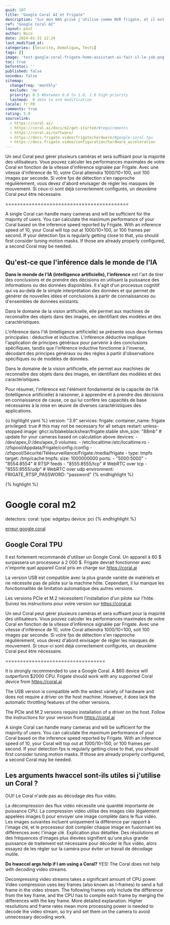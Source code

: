 ```yaml
---
guid: 107
title: "Google Coral AI et Frigate"
description: "Sur mon NAS privé j'utilise comme NVR frigate, et il est fortement recommandé d'utiliser Google Coral AI, comment agit ce composant sur la puissance du NVR"
ref: "Google Coral AI"
layout: post
author: Nico
date: 2024-01-31 12:24
last_modified_at: 
categories: [Securite, Domotique, Tests]
tags: []
image: 'test-google-coral-frigate-home-assistant-ai-fait-il-le-job.png'
toc: true
beforetoc: ''
published: false
noindex: false
sitemap:
  changefreq: 'monthly'
  exclude: 'no'
  priority: 0.5 #between 0.0 to 1.0, 1.0 high priority
  lastmod:  # date to end modification
locale: fr_FR
comments: true
rating: 5.0
sourcelink:
  - https://coral.ai/
  - https://coral.ai/docs/m2/get-started/#requirements
  - https://coral.ai/software/
  - https://docs.frigate.video/frigate/hardware/#google-coral-tpu
  - https://docs.frigate.video/configuration/hardware_acceleration
---
```

Un seul Coral peut gérer plusieurs caméras et sera suffisant pour la majorité des utilisateurs. Vous pouvez calculer les performances maximales de votre Coral en fonction de la vitesse d'inférence signalée par Frigate. Avec une vitesse d'inférence de 10, votre Coral atteindra 1000/10=100, soit 100 images par seconde. Si votre fps de détection s'en rapproche régulièrement, vous devez d'abord envisager de régler les masques de mouvement. Si ceux-ci sont déjà correctement configurés, un deuxième Coral peut être nécessaire.

==========================================

A single Coral can handle many cameras and will be sufficient for the majority of users. You can calculate the maximum performance of your Coral based on the inference speed reported by Frigate. With an inference speed of 10, your Coral will top out at 1000/10=100, or 100 frames per second. If your detection fps is regularly getting close to that, you should first consider tuning motion masks. If those are already properly configured, a second Coral may be needed.

## Qu'est-ce que l'inférence dals le monde de l'IA

**Dans le monde de l'IA (intelligence artificielle), l'inférence** est l'art de tirer des conclusions et de prendre des décisions en utilisant la puissance des informations ou des données disponibles. Il s'agit d'un processus cognitif qui va au-delà de la simple interprétation des données et qui permet de générer de nouvelles idées et conclusions à partir de connaissances ou d'ensembles de données existants.

Dans le domaine de la vision artificielle, elle permet aux machines de reconnaître des objets dans des images, en identifiant des modèles et des caractéristiques.

L'inférence dans l'IA (intelligence artificielle) se présente sous deux formes principales : déductive et inductive. L'inférence déductive implique l'application de principes généraux pour parvenir à des conclusions spécifiques, tandis que l'inférence inductive fonctionne à l'inverse, décodant des principes généraux ou des règles à partir d'observations spécifiques ou de modèles de données.

Dans le domaine de la vision artificielle, elle permet aux machines de reconnaître des objets dans des images, en identifiant des modèles et des caractéristiques.

Pour résumer, l'inférence est l'élément fondamental de la capacité de l'IA (intelligence artificielle) à raisonner, à apprendre et à prendre des décisions en connaissance de cause, ce qui lui confère les capacités de base nécessaires à la mise en œuvre de diverses caractéristiques des applications.

{ù highlight yaml %}
version: "3.9"
services:
  frigate:
    container_name: frigate
    privileged: true # this may not be necessary for all setups
    restart: unless-stopped
    image: ghcr.io/blakeblackshear/frigate:stable
    shm_size: "88mb" # update for your cameras based on calculation above
    devices:
      - /dev/apex_0:/dev/apex_0
    volumes:
      - /etc/localtime:/etc/localtime:ro
      - /zfspool/Appdata/Frigate/config:/config
      - /zfspool/Sécurité/Télésurveillance/Frigate:/media/frigate
      - type: tmpfs
        target: /tmp/cache
        tmpfs:
          size: 1000000000
    ports:
      - "5000:5000"
      - "8554:8554" # RTSP feeds
      - "8555:8555/tcp" # WebRTC over tcp
      - "8555:8555/udp" # WebRTC over udp
    environment:
      FRIGATE_RTSP_PASSWORD: "password"
{% endhighlight %}

{% highlight %}
# Google coral m2
detectors:
  coral:
    type: edgetpu
    device: pci
{% endhighlight %}

[erreur google coral](https://docs.frigate.video/troubleshooting/edgetpu/#pcie-coral-not-detected)

## Google Coral TPU

Il est fortement recommandé d'utiliser un Google Coral. Un appareil à 60 $ surpassera un processeur à 2 000 $. Frigate devrait fonctionner avec n'importe quel appareil Coral pris en charge sur https://coral.ai

La version USB est compatible avec la plus grande variété de matériels et ne nécessite pas de pilote sur la machine hôte. Cependant, il lui manque les fonctionnalités de limitation automatique des autres versions.

Les versions PCIe et M.2 nécessitent l'installation d'un pilote sur l'hôte. Suivez les instructions pour votre version sur https://coral.ai

Un seul Coral peut gérer plusieurs caméras et sera suffisant pour la majorité des utilisateurs. Vous pouvez calculer les performances maximales de votre Coral en fonction de la vitesse d'inférence signalée par Frigate. Avec une vitesse d'inférence de 10, votre Coral atteindra 1000/10=100, soit 100 images par seconde. Si votre fps de détection s'en rapproche régulièrement, vous devez d'abord envisager de régler les masques de mouvement. Si ceux-ci sont déjà correctement configurés, un deuxième Coral peut être nécessaire.

==================================

It is strongly recommended to use a Google Coral. A $60 device will outperform $2000 CPU. Frigate should work with any supported Coral device from https://coral.ai

The USB version is compatible with the widest variety of hardware and does not require a driver on the host machine. However, it does lack the automatic throttling features of the other versions.

The PCIe and M.2 versions require installation of a driver on the host. Follow the instructions for your version from https://coral.ai

A single Coral can handle many cameras and will be sufficient for the majority of users. You can calculate the maximum performance of your Coral based on the inference speed reported by Frigate. With an inference speed of 10, your Coral will top out at 1000/10=100, or 100 frames per second. If your detection fps is regularly getting close to that, you should first consider tuning motion masks. If those are already properly configured, a second Coral may be needed.

## Les arguments hwaccel sont-ils utiles si j'utilise un Coral ?
OUI! Le Coral n'aide pas au décodage des flux vidéo.

La décompression des flux vidéo nécessite une quantité importante de puissance CPU. La compression vidéo utilise des images clés (également appelées images I) pour envoyer une image complète dans le flux vidéo. Les images suivantes incluent uniquement la différence par rapport à l'image clé, et le processeur doit compiler chaque image en fusionnant les différences avec l'image clé. Explication plus détaillée. Des résolutions et des fréquences d'images plus élevées signifient qu'une plus grande puissance de traitement est nécessaire pour décoder le flux vidéo, alors essayez de les régler sur la caméra pour éviter un travail de décodage inutile.

**Do hwaccel args help if I am using a Coral?**
YES! The Coral does not help with decoding video streams.

Decompressing video streams takes a significant amount of CPU power. Video compression uses key frames (also known as I-frames) to send a full frame in the video stream. The following frames only include the difference from the key frame, and the CPU has to compile each frame by merging the differences with the key frame. More detailed explanation. Higher resolutions and frame rates mean more processing power is needed to decode the video stream, so try and set them on the camera to avoid unnecessary decoding work.